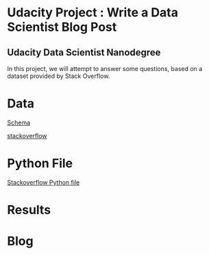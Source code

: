 # Udacity Project : Write a Data Scientist Blog Post

## Udacity Data Scientist  Nanodegree
In this project, we will attempt to answer some questions, based on a dataset provided by Stack Overflow.

# Data
[Schema](https://github.com/anuraglahon16/Udacity-Project-Write-a-Data-Scientist-Blog-Post/blob/master/survey_results_schema.csv)

[stackoverflow](https://www.kaggle.com/stackoverflow/so-survey-2017#survey_results_schema.csv)

# Python File
[Stackoverflow Python file](https://github.com/anuraglahon16/Udacity-Project-Write-a-Data-Scientist-Blog-Post/blob/master/StackOverFlow%20Data.ipynb)

# Results

# Blog
